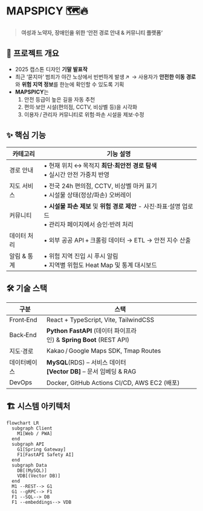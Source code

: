# MAPSPICY 🗺️🔥  
> **여성과 노약자, 장애인을 위한 ‘안전 경로 안내 & 커뮤니티 플랫폼’**

## 📌 프로젝트 개요
- 2025 캡스톤 디자인 **기말 발표작**  
- 최근 ‘묻지마’ 범죄가 야간 노상에서 빈번하게 발생 ↗  → 사용자가 **안전한 이동 경로**와 **위험 지역 정보**를 한눈에 확인할 수 있도록 기획  
- **MAPSPICY**는  
  1. 안전 등급이 높은 길을 자동 추천  
  2. 편의·보안 시설(편의점, CCTV, 비상벨 등)을 시각화  
  3. 이용자 / 관리자 커뮤니티로 위험·파손 시설을 제보·수정  

## ✨ 핵심 기능
| 카테고리 | 기능 설명 |
| -------- | -------- |
| 경로 안내 | • 현재 위치 ↔ 목적지 **최단·최안전 경로 탐색**<br>• 실시간 안전 가중치 반영 |
| 지도 서비스 | • 전국 24h 편의점, CCTV, 비상벨 마커 표기<br>• 시설물 상태(정상/파손) 오버레이 |
| 커뮤니티 | • **시설물 파손 제보** 및 **위험 경로 제안** - 사진·좌표·설명 업로드<br>• 관리자 페이지에서 승인·반려 처리 |
| 데이터 처리 | • 외부 공공 API + 크롤링 데이터 → ETL → 안전 지수 산출 |
| 알림 & 통계 | • 위험 지역 진입 시 푸시 알림<br>• 지역별 위험도 Heat Map 및 통계 대시보드 |

## 🛠️ 기술 스택
| 구분 | 스택 |
| ---- | ---- |
| Front‑End | React + TypeScript, Vite, TailwindCSS |
| Back‑End | **Python FastAPI** (데이터 파이프라인) & **Spring Boot** (REST API) |
| 지도·경로 | Kakao / Google Maps SDK, Tmap Routes |
| 데이터베이스 | **MySQL**(RDS) – 서비스 데이터<br>**[Vector DB]** – 문서 임베딩 & RAG |
| DevOps | Docker, GitHub Actions CI/CD, AWS EC2 (배포) |

## 🏗️ 시스템 아키텍처
```mermaid
flowchart LR
  subgraph Client
    M1[Web / PWA]
  end
  subgraph API
    G1[Spring Gateway]
    F1[FastAPI Safety AI]
  end
  subgraph Data
    DB[(MySQL)]
    VDB[(Vector DB)]
  end
  M1 --REST--> G1
  G1 --gRPC--> F1
  F1 --SQL--> DB
  F1 --embeddings--> VDB
